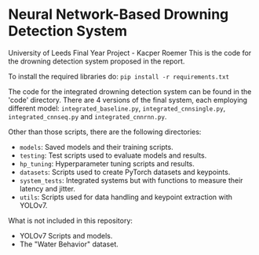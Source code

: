 # Neural Network-Based Drowning Detection System
University of Leeds Final Year Project - Kacper Roemer
This is the code for the drowning detection system proposed in the report.

To install the required libraries do:
`pip install -r requirements.txt`

The code for the integrated drowning detection system can be found in the 'code' directory. There are 4 versions of the final system, each employing different model:
`integrated_baseline.py`,
`integrated_cnnsingle.py`,
`integrated_cnnseq.py` and
`integrated_cnnrnn.py`.

Other than those scripts, there are the following directories:
* `models`: Saved models and their training scripts.
* `testing`: Test scripts used to evaluate models and results.
* `hp_tuning`: Hyperparameter tuning scripts and results.
* `datasets`: Scripts used to create PyTorch datasets and keypoints.
* `system_tests`: Integrated systems but with functions to measure their latency and jitter.
* `utils`: Scripts used for data handling and keypoint extraction with YOLOv7.

What is not included in this repository:
* YOLOv7 Scripts and models.
* The "Water Behavior" dataset.
